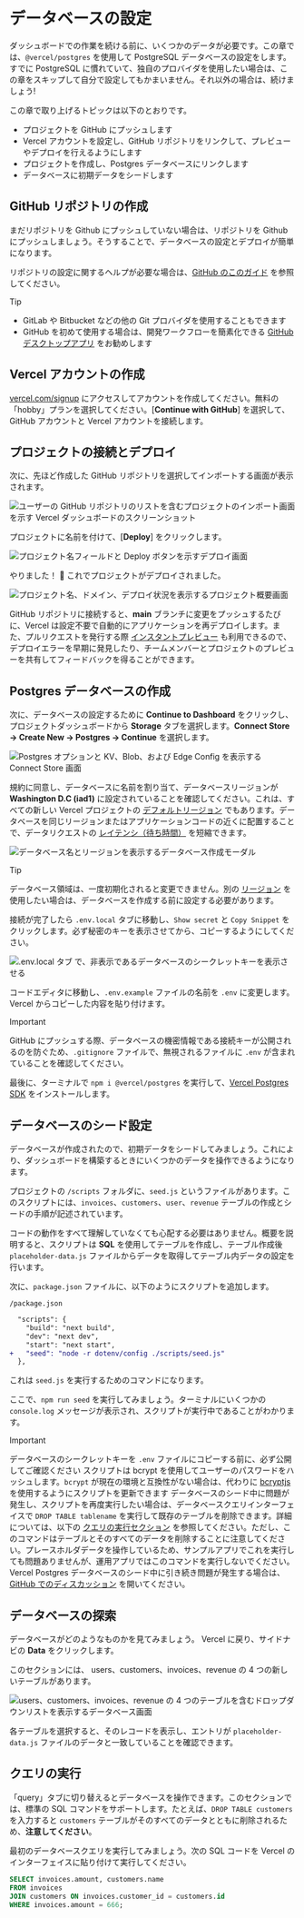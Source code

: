 # データベースの設定

ダッシュボードでの作業を続ける前に、いくつかのデータが必要です。この章では、`@vercel/postgres` を使用して PostgreSQL データベースの設定をします。すでに PostgreSQL に慣れていて、独自のプロバイダを使用したい場合は、この章をスキップして自分で設定してもかまいません。それ以外の場合は、続けましょう!

この章で取り上げるトピックは以下のとおりです。

- プロジェクトを GitHub にプッシュします
- Vercel アカウントを設定し、GitHub リポジトリをリンクして、プレビューやデプロイを行えるようにします
- プロジェクトを作成し、Postgres データベースにリンクします
- データベースに初期データをシードします

## GitHub リポジトリの作成

まだリポジトリを Github にプッシュしていない場合は、リポジトリを Github にプッシュしましょう。そうすることで、データベースの設定とデプロイが簡単になります。

リポジトリの設定に関するヘルプが必要な場合は、[GitHub のこのガイド](https://help.github.com/en/github/getting-started-with-github/create-a-repo) を参照してください。

> [!TIP]
>
> - GitLab や Bitbucket などの他の Git プロバイダを使用することもできます
> - GitHub を初めて使用する場合は、開発ワークフローを簡素化できる [GitHub デスクトップアプリ](https://desktop.github.com/) をお勧めします

## Vercel アカウントの作成

[vercel.com/signup](https://vercel.com/signup) にアクセスしてアカウントを作成してください。無料の「hobby」プランを選択してください。[**Continue with GitHub**] を選択して、GitHub アカウントと Vercel アカウントを接続します。

## プロジェクトの接続とデプロイ

次に、先ほど作成した GitHub リポジトリを選択してインポートする画面が表示されます。

![ユーザーの GitHub リポジトリのリストを含むプロジェクトのインポート画面を示す Vercel ダッシュボードのスクリーンショット](/_images/import-git-repo.avif)

プロジェクトに名前を付けて、[**Deploy**] をクリックします。

![プロジェクト名フィールドと Deploy ボタンを示すデプロイ画面](/_images/configure-project.avif)

やりました！ 🎉 これでプロジェクトがデプロイされました。

![プロジェクト名、ドメイン、デプロイ状況を表示するプロジェクト概要画面](/_images/deployed-project.avif)

GitHub リポジトリに接続すると、**main** ブランチに変更をプッシュするたびに、Vercel は設定不要で自動的にアプリケーションを再デプロイします。また、プルリクエストを発行する際 [インスタントプレビュー](https://vercel.com/docs/deployments/preview-deployments#preview-urls) も利用できるので、デプロイエラーを早期に発見したり、チームメンバーとプロジェクトのプレビューを共有してフィードバックを得ることができます。

## Postgres データベースの作成

次に、データベースの設定するために **Continue to Dashboard** をクリックし、プロジェクトダッシュボードから **Storage** タブを選択します。**Connect Store → Create New → Postgres → Continue** を選択します。

![Postgres オプションと KV、Blob、および Edge Config を表示する Connect Store 画面](/_images/create-database.avif)

規約に同意し、データベースに名前を割り当て、データベースリージョンが **Washington D.C (iad1)** に設定されていることを確認してください。これは、すべての新しい Vercel プロジェクトの [デフォルトリージョン](https://vercel.com/docs/functions/serverless-functions/regions#select-a-default-serverless-region) でもあります。データベースを同じリージョンまたはアプリケーションコードの近くに配置することで、データリクエストの [レイテンシ（待ち時間）](https://developer.mozilla.org/en-US/docs/Web/Performance/Understanding_latency) を短縮できます。

![データベース名とリージョンを表示するデータベース作成モーダル](/_images/database-region.avif)

> [!TIP]
>
> データベース領域は、一度初期化されると変更できません。別の [リージョン](https://vercel.com/docs/storage/vercel-postgres/limits#supported-regions) を使用したい場合は、データベースを作成する前に設定する必要があります。

接続が完了したら `.env.local` タブに移動し、`Show secret` と `Copy Snippet` をクリックします。必ず秘密のキーを表示させてから、コピーするようにしてください。

![`.env.local タブ` で、非表示であるデータベースのシークレットキーを表示させる](/_images/database-dashboard.avif)

コードエディタに移動し、`.env.example` ファイルの名前を `.env` に変更します。 Vercel からコピーした内容を貼り付けます。

> [!IMPORTANT]
>
> GitHub にプッシュする際、データベースの機密情報である接続キーが公開されるのを防ぐため、`.gitignore` ファイルで、無視されるファイルに `.env` が含まれていることを確認してください。

最後に、ターミナルで `npm i @vercel/postgres` を実行して、[Vercel Postgres SDK](https://vercel.com/docs/storage/vercel-postgres/sdk) をインストールします。

## データベースのシード設定

データベースが作成されたので、初期データをシードしてみましょう。これにより、ダッシュボードを構築するときにいくつかのデータを操作できるようになります。

プロジェクトの `/scripts` フォルダに、`seed.js` というファイルがあります。このスクリプトには、`invoices`、`customers`、`user`、`revenue` テーブルの作成とシードの手順が記述されています。

コードの動作をすべて理解していなくても心配する必要はありません。概要を説明すると、スクリプトは **SQL** を使用してテーブルを作成し、テーブル作成後 `placeholder-data.js` ファイルからデータを取得してテーブル内データの設定を行います。

次に、`package.json` ファイルに、以下のようにスクリプトを追加します。

`/package.json`

```diff js
  "scripts": {
    "build": "next build",
    "dev": "next dev",
    "start": "next start",
+   "seed": "node -r dotenv/config ./scripts/seed.js"
  },
```

これは `seed.js` を実行するためのコマンドになります。

ここで、`npm run seed` を実行してみましょう。ターミナルにいくつかの `console.log` メッセージが表示され、スクリプトが実行中であることがわかります。

> [!IMPORTANT]
>
> データベースのシークレットキーを `.env` ファイルにコピーする前に、必ず公開してご確認ください
> スクリプトは bcrypt を使用してユーザーのパスワードをハッシュします。`bcrypt` が現在の環境と互換性がない場合は、代わりに [bcryptjs](https://www.npmjs.com/package/bcryptjs) を使用するようにスクリプトを更新できます
> データベースのシード中に問題が発生し、スクリプトを再度実行したい場合は、データベースクエリインターフェイスで `DROP TABLE tablename` を実行して既存のテーブルを削除できます。詳細については、以下の [クエリの実行セクション](https://nextjs.org/learn/dashboard-app/setting-up-your-database#executing-queries) を参照してください。ただし、このコマンドはテーブルとそのすべてのデータを削除することに注意してください。プレースホルダデータを操作しているため、サンプルアプリでこれを実行しても問題ありませんが、運用アプリではこのコマンドを実行しないでください。
> Vercel Postgres データベースのシード中に引き続き問題が発生する場合は、[GitHub でのディスカッション](https://github.com/vercel/next-learn/issues) を開いてください。

## データベースの探索

データベースがどのようなものかを見てみましょう。 Vercel に戻り、サイドナビの **Data** をクリックします。

このセクションには、 users、customers、invoices、revenue の 4 つの新しいテーブルがあります。

![users、customers、invoices、revenue の 4 つのテーブルを含むドロップダウンリストを表示するデータベース画面](/_images/database-tables.avif)

各テーブルを選択すると、そのレコードを表示し、エントリが `placeholder-data.js` ファイルのデータと一致していることを確認できます。

## クエリの実行

「query」タブに切り替えるとデータベースを操作できます。このセクションでは、標準の SQL コマンドをサポートします。たとえば、`DROP TABLE customers` を入力すると `customers` テーブルがそのすべてのデータとともに削除されるため、**注意してください**。

最初のデータベースクエリを実行してみましょう。次の SQL コードを Vercel のインターフェイスに貼り付けて実行してください。

```sql
SELECT invoices.amount, customers.name
FROM invoices
JOIN customers ON invoices.customer_id = customers.id
WHERE invoices.amount = 666;
```
